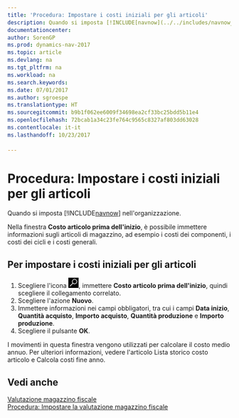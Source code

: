 ```yaml
---
title: 'Procedura: Impostare i costi iniziali per gli articoli'
description: Quando si imposta [!INCLUDE[navnow](../../includes/navnow_md.md)] nell'organizzazione.
documentationcenter: 
author: SorenGP
ms.prod: dynamics-nav-2017
ms.topic: article
ms.devlang: na
ms.tgt_pltfrm: na
ms.workload: na
ms.search.keywords: 
ms.date: 07/01/2017
ms.author: sgroespe
ms.translationtype: HT
ms.sourcegitcommit: b9b1f062ee6009f34698ea2cf33bc25bdd5b11e4
ms.openlocfilehash: 72bcab1a34c23fe764c9565c8327af803dd63028
ms.contentlocale: it-it
ms.lasthandoff: 10/23/2017

---
```

# <a name="how-to-set-up-initial-item-costs"></a>Procedura: Impostare i costi iniziali per gli articoli
Quando si imposta [!INCLUDE[navnow](../../includes/navnow_md.md)] nell'organizzazione.  

Nella finestra **Costo articolo prima dell'inizio**, è possibile immettere informazioni sugli articoli di magazzino, ad esempio i costi dei componenti, i costi dei cicli e i costi generali.  

## <a name="to-set-up-initial-item-costs"></a>Per impostare i costi iniziali per gli articoli  

1.  Scegliere l'icona ![Cerca pagina o report](../../media/ui-search/search_small.png "icona Cerca pagina o report"), immettere **Costo articolo prima dell'inizio**, quindi scegliere il collegamento correlato.  
2.  Scegliere l'azione **Nuovo**.  
3.  Immettere informazioni nei campi obbligatori, tra cui i campi **Data inizio**, **Quantità acquisto**, **Importo acquisto**, **Quantità produzione** e **Importo produzione**.  
4.  Scegliere il pulsante **OK**.  

I movimenti in questa finestra vengono utilizzati per calcolare il costo medio annuo. Per ulteriori informazioni, vedere l'articolo Lista storico costo articolo e Calcola costi fine anno.  

## <a name="see-also"></a>Vedi anche  
 [Valutazione magazzino fiscale](fiscal-inventory-valuation.md)   
 [Procedura: Impostare la valutazione magazzino fiscale](how-to-set-up-fiscal-inventory-valuation.md)   

